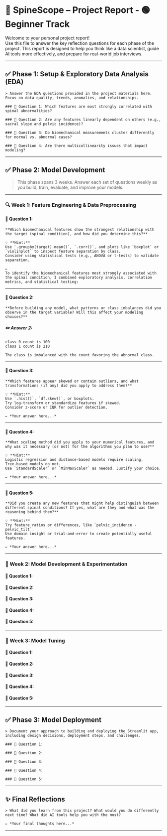 # 📄 SpineScope – Project Report - 🟢 **Beginner Track**

Welcome to your personal project report!  
Use this file to answer the key reflection questions for each phase of the project. This report is designed to help you think like a data scientist, guide AI tools more effectively, and prepare for real-world job interviews.

---

## ✅ Phase 1: Setup & Exploratory Data Analysis (EDA)

    > Answer the EDA questions provided in the project materials here. Focus on data quality, trends, anomalies, and relationships.

    ### 🔑 Question 1: Which features are most strongly correlated with spinal abnormalities?

    ### 🔑 Question 2: Are any features linearly dependent on others (e.g., sacral slope and pelvic incidence)?

    ### 🔑 Question 3: Do biomechanical measurements cluster differently for normal vs. abnormal cases?

    ### 🔑 Question 4: Are there multicollinearity issues that impact modeling?

---

## ✅ Phase 2: Model Development

> This phase spans 3 weeks. Answer each set of questions weekly as you build, train, evaluate, and improve your models.

---

### 🔍 Week 1: Feature Engineering & Data Preprocessing

#### 🔑 Question 1:
    **Which biomechanical features show the strongest relationship with the target (spinal condition), and how did you determine this?**

    💡 **Hint:**  
    Use `.groupby(target).mean()`, `.corr()`, and plots like `boxplot` or `violinplot` to inspect feature separation by class.  
    Consider using statistical tests (e.g., ANOVA or t-tests) to validate separation.

    ✏️ 
    To identify the biomechanical features most strongly associated with the spinal condition, I combined exploratory analysis, correlation metrics, and statistical testing:

---

#### 🔑 Question 2:
    **Before building any model, what patterns or class imbalances did you observe in the target variable? Will this affect your modeling choices?**  

##### ✏️ Answer 2:  

    class 0 count is 100
    class 1 count is 210

    The class is imbalanced with the count favoring the abnormal class. 

---

#### 🔑 Question 3:
    **Which features appear skewed or contain outliers, and what transformations (if any) did you apply to address them?**  

    💡 **Hint:**  
    Use `.hist()`, `df.skew()`, or boxplots.  
    Try log-transform or standardize features if skewed.  
    Consider z-score or IQR for outlier detection.

    ✏️ *Your answer here...*

---

#### 🔑 Question 4:
    **What scaling method did you apply to your numerical features, and why was it necessary (or not) for the algorithms you plan to use?**  

    💡 **Hint:**  
    Logistic regression and distance-based models require scaling.  
    Tree-based models do not.  
    Use `StandardScaler` or `MinMaxScaler` as needed. Justify your choice.

    ✏️ *Your answer here...*

---

#### 🔑 Question 5:
    **Did you create any new features that might help distinguish between different spinal conditions? If yes, what are they and what was the reasoning behind them?**  

    💡 **Hint:**  
    Try feature ratios or differences, like `pelvic_incidence - pelvic_tilt`.  
    Use domain insight or trial-and-error to create potentially useful features.

    ✏️ *Your answer here...*

---

### 📆 Week 2: Model Development & Experimentation

#### 🔑 Question 1:

#### 🔑 Question 2:

#### 🔑 Question 3:

#### 🔑 Question 4:

#### 🔑 Question 5:

---

### 📆 Week 3: Model Tuning

#### 🔑 Question 1:

#### 🔑 Question 2:

#### 🔑 Question 3:

#### 🔑 Question 4:

#### 🔑 Question 5:

---

## ✅ Phase 3: Model Deployment

    > Document your approach to building and deploying the Streamlit app, including design decisions, deployment steps, and challenges.

    ### 🔑 Question 1:

    ### 🔑 Question 2:

    ### 🔑 Question 3:

    ### 🔑 Question 4:

    ### 🔑 Question 5:

---

## ✨ Final Reflections

    > What did you learn from this project? What would you do differently next time? What did AI tools help you with the most?

    ✏️ *Your final thoughts here...*

---
